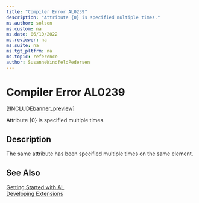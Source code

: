 ```yaml
---
title: "Compiler Error AL0239"
description: "Attribute {0} is specified multiple times."
ms.author: solsen
ms.custom: na
ms.date: 06/10/2022
ms.reviewer: na
ms.suite: na
ms.tgt_pltfrm: na
ms.topic: reference
author: SusanneWindfeldPedersen
---
```

[//]: # (START>DO_NOT_EDIT)
[//]: # (IMPORTANT:Do not edit any of the content between here and the END>DO_NOT_EDIT.)
[//]: # (Any modifications should be made in the .xml files in the ModernDev repo.)
# Compiler Error AL0239

[!INCLUDE[banner_preview](../includes/banner_preview.md)]

Attribute {0} is specified multiple times.

## Description
The same attribute has been specified multiple times on the same element.  

[//]: # (IMPORTANT: END>DO_NOT_EDIT)
## See Also  
[Getting Started with AL](../devenv-get-started.md)  
[Developing Extensions](../devenv-dev-overview.md)  